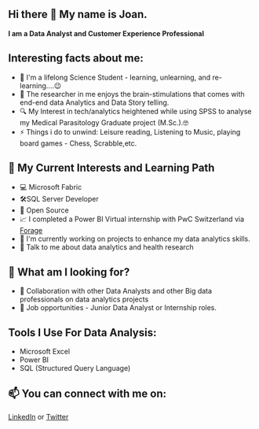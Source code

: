 ## Hi there 👋 My name is Joan.
**I am a Data Analyst and Customer Experience Professional**
<!--
**Analyst-Joan/Analyst-Joan** is a ✨ _special_ ✨ repository because its `README.md` (this file) appears on your GitHub profile.
-->
## Interesting facts about me:
- 🔭 I'm a lifelong Science Student - learning, unlearning, and re-learning....😉
- 🌱 The researcher in me enjoys the brain-stimulations that comes with end-end data Analytics and Data Story telling.
- 🔍 My Interest in tech/analytics heightened while using SPSS to analyse my Medical Parasitology Graduate project (M.Sc.).🤓
- ⚡ Things i do to unwind: Leisure reading, Listening to Music, playing board games - Chess, Scrabble,etc.

## 🧠 My Current Interests and Learning Path
-  :computer: Microsoft Fabric 
- 🛠️SQL Server Developer
- 🔎 Open Source
- 📈 I completed a Power BI Virtual internship with PwC Switzerland via [Forage](https://www.theforage.com/course-catalog/data)
- 🔭 I'm currently working on projects to enhance my data analytics skills.
- 💬 Talk to me about data analytics and health research

## 👀 What am I looking for?
- 👯 Collaboration with other Data Analysts and other Big data professionals on data analytics projects
- :briefcase: Job opportunities - Junior Data Analyst or Internship roles.

## Tools I Use For Data Analysis:
- Microsoft Excel 
- Power BI
- SQL (Structured Query Language)

## 📫 You can connect with me on: 
[LinkedIn](https://linkedin.com/in/chukwuemekajoanc/) or
[Twitter](https://twitter.com/Analyst_Joan)





